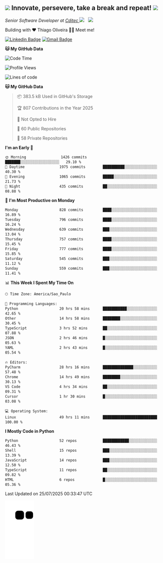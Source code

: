 <h2><img src="https://emojis.slackmojis.com/emojis/images/1531849430/4246/blob-sunglasses.gif?1531849430" width="30"/> Innovate, persevere, take a break and repeat! <img src="https://media.giphy.com/media/12oufCB0MyZ1Go/giphy.gif" width="50"></h2>
<img align='right' src="https://media.giphy.com/media/M9gbBd9nbDrOTu1Mqx/giphy.gif" width="230">
<p><em>Senior Software Developer at <a href="https://www.cditec.com.br/">Cditec
</a><img src="https://media.giphy.com/media/WUlplcMpOCEmTGBtBW/giphy.gif" width="30"> 
</em></p>



Building with ❤️ Thiago Oliveira 👋🏽 Meet me!

[![Linkedin Badge](https://img.shields.io/badge/-Thiago-blue?style=flat-square&logo=Linkedin&logoColor=white&link=https://www.linkedin.com/in/tgmarinho/)](https://www.linkedin.com/in/thiagoceconelo/) 
[![Gmail Badge](https://img.shields.io/badge/-thiceconelo@gmail.com-c14438?style=flat-square&logo=Gmail&logoColor=white&link=mailto:thiceconelo@gmail.com)](mailto:thiceconelo@gmail.com)

</em></p>

<!-- <span style="height ">
![Anurag's GitHub stats](https://github-readme-stats.vercel.app/api?username=arthurspk&show_icons=true&theme=tokyonight)
</span> -->

**🐱 My GitHub Data** 
<!--START_SECTION:waka-->
![Code Time](http://img.shields.io/badge/Code%20Time-3%2C451%20hrs%2040%20mins-blue)

![Profile Views](http://img.shields.io/badge/Profile%20Views-0-blue)

![Lines of code](https://img.shields.io/badge/From%20Hello%20World%20I%27ve%20Written-9.0%20million%20lines%20of%20code-blue)

**🐱 My GitHub Data** 

> 📦 383.5 kB Used in GitHub's Storage 
 > 
> 🏆 807 Contributions in the Year 2025
 > 
> 🚫 Not Opted to Hire
 > 
> 📜 60 Public Repositories 
 > 
> 🔑 58 Private Repositories 
 > 
**I'm an Early 🐤** 

```text
🌞 Morning                1426 commits        ███████░░░░░░░░░░░░░░░░░░   29.10 % 
🌆 Daytime                1975 commits        ██████████░░░░░░░░░░░░░░░   40.30 % 
🌃 Evening                1065 commits        █████░░░░░░░░░░░░░░░░░░░░   21.73 % 
🌙 Night                  435 commits         ██░░░░░░░░░░░░░░░░░░░░░░░   08.88 % 
```
📅 **I'm Most Productive on Monday** 

```text
Monday                   828 commits         ████░░░░░░░░░░░░░░░░░░░░░   16.89 % 
Tuesday                  796 commits         ████░░░░░░░░░░░░░░░░░░░░░   16.24 % 
Wednesday                639 commits         ███░░░░░░░░░░░░░░░░░░░░░░   13.04 % 
Thursday                 757 commits         ████░░░░░░░░░░░░░░░░░░░░░   15.45 % 
Friday                   777 commits         ████░░░░░░░░░░░░░░░░░░░░░   15.85 % 
Saturday                 545 commits         ███░░░░░░░░░░░░░░░░░░░░░░   11.12 % 
Sunday                   559 commits         ███░░░░░░░░░░░░░░░░░░░░░░   11.41 % 
```


📊 **This Week I Spent My Time On** 

```text
🕑︎ Time Zone: America/Sao_Paulo

💬 Programming Languages: 
Python                   20 hrs 58 mins      ███████████░░░░░░░░░░░░░░   42.65 % 
Other                    14 hrs 58 mins      ████████░░░░░░░░░░░░░░░░░   30.45 % 
TypeScript               3 hrs 52 mins       ██░░░░░░░░░░░░░░░░░░░░░░░   07.88 % 
JSON                     2 hrs 46 mins       █░░░░░░░░░░░░░░░░░░░░░░░░   05.63 % 
YAML                     2 hrs 43 mins       █░░░░░░░░░░░░░░░░░░░░░░░░   05.54 % 

🔥 Editors: 
PyCharm                  28 hrs 16 mins      ██████████████░░░░░░░░░░░   57.48 % 
Chrome                   14 hrs 49 mins      ████████░░░░░░░░░░░░░░░░░   30.13 % 
VS Code                  4 hrs 34 mins       ██░░░░░░░░░░░░░░░░░░░░░░░   09.31 % 
Cursor                   1 hr 30 mins        █░░░░░░░░░░░░░░░░░░░░░░░░   03.08 % 

💻 Operating System: 
Linux                    49 hrs 11 mins      █████████████████████████   100.00 % 
```

**I Mostly Code in Python** 

```text
Python                   52 repos            ████████████░░░░░░░░░░░░░   46.43 % 
Shell                    15 repos            ███░░░░░░░░░░░░░░░░░░░░░░   13.39 % 
JavaScript               14 repos            ███░░░░░░░░░░░░░░░░░░░░░░   12.50 % 
TypeScript               11 repos            ██░░░░░░░░░░░░░░░░░░░░░░░   09.82 % 
HTML                     6 repos             █░░░░░░░░░░░░░░░░░░░░░░░░   05.36 % 
```




 Last Updated on 25/07/2025 00:33:47 UTC
<!--END_SECTION:waka-->

![Snake animation](https://github.com/rafaballerini/rafaballerini/blob/output/github-contribution-grid-snake.svg)


<!---
ceconelo/ceconelo is a ✨ special ✨ repository because its `README.md` (this file) appears on your GitHub profile.
You can click the Preview link to take a look at your changes.
--->
